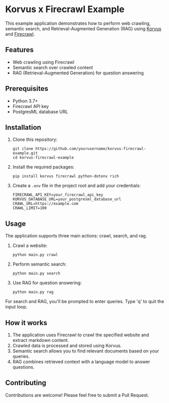 # Korvus x Firecrawl Example

This example application demonstrates how to perform web crawling, semantic search, and Retrieval-Augmented Generation (RAG) using [Korvus](https://github.com/postgresml/korvus) and [Firecrawl](https://www.firecrawl.dev/).

## Features

- Web crawling using Firecrawl
- Semantic search over crawled content
- RAG (Retrieval-Augmented Generation) for question answering

## Prerequisites

- Python 3.7+
- Firecrawl API key
- PostgresML database URL

## Installation

1. Clone this repository:
   ```
   git clone https://github.com/yourusername/korvus-firecrawl-example.git
   cd korvus-firecrawl-example
   ```

2. Install the required packages:
   ```
   pip install korvus firecrawl python-dotenv rich
   ```

3. Create a `.env` file in the project root and add your credentials:
   ```
   FIRECRAWL_API_KEY=your_firecrawl_api_key
   KORVUS_DATABASE_URL=your_postgresml_database_url
   CRAWL_URL=https://example.com
   CRAWL_LIMIT=100
   ```

## Usage

The application supports three main actions: crawl, search, and rag.

1. Crawl a website:
   ```
   python main.py crawl
   ```

2. Perform semantic search:
   ```
   python main.py search
   ```

3. Use RAG for question answering:
   ```
   python main.py rag
   ```

For search and RAG, you'll be prompted to enter queries. Type 'q' to quit the input loop.

## How it works

1. The application uses Firecrawl to crawl the specified website and extract markdown content.
2. Crawled data is processed and stored using Korvus.
3. Semantic search allows you to find relevant documents based on your queries.
4. RAG combines retrieved context with a language model to answer questions.

## Contributing

Contributions are welcome! Please feel free to submit a Pull Request.
